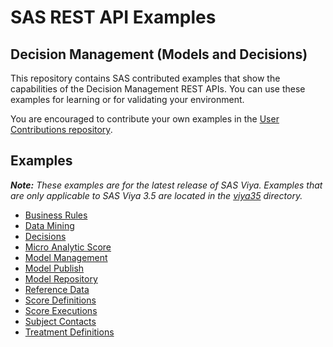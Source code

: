 # SAS REST API Examples

## Decision Management (Models and Decisions)

This repository contains SAS contributed examples that show the capabilities of the Decision Management REST APIs. You can use these examples for learning or for validating your environment.

You are encouraged to contribute your own examples in the [User Contributions repository](../User_and_Aggregated_Samples).

## Examples
_**Note:** These examples are for the latest release of SAS Viya. Examples that are only applicable to SAS Viya 3.5 are located in the [viya35](viya35/) directory._

* [Business Rules](businessRules.md)
* [Data Mining](dataMining.md)
* [Decisions](decisions.md)
* [Micro Analytic Score](microAnalyticScore.md)
* [Model Management](modelManagement.md)
* [Model Publish](modelPublish.md)
* [Model Repository](modelRepository.md)
* [Reference Data](referenceData.md)
* [Score Definitions](scoreDefinitions.md)
* [Score Executions](scoreExecutions.md)
* [Subject Contacts](subjectContacts.md)
* [Treatment Definitions](treatmentDefinitions.md)

